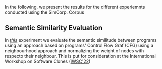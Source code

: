 In the following, we present the results for the different experiemnts conducted using the SimCorp. Corpus

## Semantic Similarity Evaluation

In *[this](/web/iwsc2022.md)* experiment we evaluate the semantic similitude between programs using an approach based on programs' Control Flow Graf (CFG) using a neighbourhood approach and normalizing the weight of nodes with respecto their neighbour. This is put for consideration at the International Workshop on Software Clones ([IWSC'22](https://iwsc2022.github.io))
